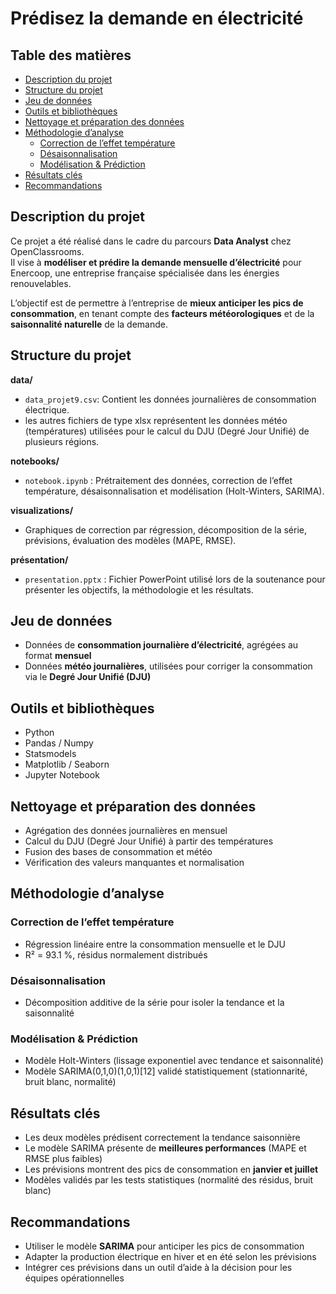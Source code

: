# Prédisez la demande en électricité

## Table des matières
- [Description du projet](#description-du-projet)
- [Structure du projet](#structure-du-projet)
- [Jeu de données](#jeu-de-données)
- [Outils et bibliothèques](#outils-et-bibliothèques)
- [Nettoyage et préparation des données](#nettoyage-et-préparation-des-données)
- [Méthodologie d’analyse](#méthodologie-danalyse)
  - [Correction de l’effet température](#correction-de-leffet-température)
  - [Désaisonnalisation](#désaisonnalisation)
  - [Modélisation & Prédiction](#modélisation--prédiction)
- [Résultats clés](#résultats-clés)
- [Recommandations](#recommandations)

## Description du projet

Ce projet a été réalisé dans le cadre du parcours **Data Analyst** chez OpenClassrooms.  
Il vise à **modéliser et prédire la demande mensuelle d’électricité** pour Enercoop, une entreprise française spécialisée dans les énergies renouvelables.

L’objectif est de permettre à l’entreprise de **mieux anticiper les pics de consommation**, en tenant compte des **facteurs météorologiques** et de la **saisonnalité naturelle** de la demande.


## Structure du projet

**data/**  
- `data_projet9.csv`: Contient les données journalières de consommation électrique.
- les autres fichiers de type xlsx représentent les données météo (températures) utilisées pour le calcul du DJU (Degré Jour Unifié) de plusieurs régions.

**notebooks/**  
- `notebook.ipynb` : Prétraitement des données, correction de l’effet température, désaisonnalisation et modélisation (Holt-Winters, SARIMA).

**visualizations/**  
- Graphiques de correction par régression, décomposition de la série, prévisions, évaluation des modèles (MAPE, RMSE).

**présentation/**  
- `presentation.pptx` : Fichier PowerPoint utilisé lors de la soutenance pour présenter les objectifs, la méthodologie et les résultats.


## Jeu de données

- Données de **consommation journalière d’électricité**, agrégées au format **mensuel**
- Données **météo journalières**, utilisées pour corriger la consommation via le **Degré Jour Unifié (DJU)**


## Outils et bibliothèques

- Python  
- Pandas / Numpy  
- Statsmodels  
- Matplotlib / Seaborn  
- Jupyter Notebook  

## Nettoyage et préparation des données

- Agrégation des données journalières en mensuel
- Calcul du DJU (Degré Jour Unifié) à partir des températures
- Fusion des bases de consommation et météo
- Vérification des valeurs manquantes et normalisation


## Méthodologie d’analyse

### Correction de l’effet température
- Régression linéaire entre la consommation mensuelle et le DJU
- R² = 93.1 %, résidus normalement distribués

### Désaisonnalisation
- Décomposition additive de la série pour isoler la tendance et la saisonnalité

### Modélisation & Prédiction
- Modèle Holt-Winters (lissage exponentiel avec tendance et saisonnalité)
- Modèle SARIMA(0,1,0)(1,0,1)[12] validé statistiquement (stationnarité, bruit blanc, normalité)


## Résultats clés

- Les deux modèles prédisent correctement la tendance saisonnière
- Le modèle SARIMA présente de **meilleures performances** (MAPE et RMSE plus faibles)
- Les prévisions montrent des pics de consommation en **janvier et juillet**
- Modèles validés par les tests statistiques (normalité des résidus, bruit blanc)


## Recommandations

- Utiliser le modèle **SARIMA** pour anticiper les pics de consommation
- Adapter la production électrique en hiver et en été selon les prévisions
- Intégrer ces prévisions dans un outil d’aide à la décision pour les équipes opérationnelles


